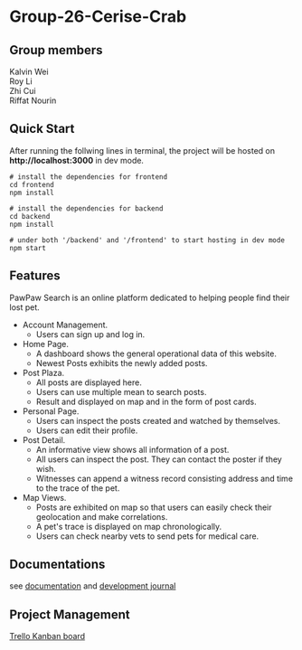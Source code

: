 # Group-26-Cerise-Crab
## Group members
Kalvin Wei  
Roy Li  
Zhi Cui  
Riffat Nourin

## Quick Start
After running the follwing lines in terminal, the project will be hosted on **http://localhost:3000** in dev mode.
```shell
# install the dependencies for frontend
cd frontend
npm install

# install the dependencies for backend
cd backend
npm install

# under both '/backend' and '/frontend' to start hosting in dev mode
npm start
```

## Features
PawPaw Search is an online platform dedicated to helping people find their lost pet.

- Account Management. 
  - Users can sign up and log in.
- Home Page. 
  - A dashboard shows the general operational data of this website.  
  - Newest Posts exhibits the newly added posts. 
- Post Plaza. 
  - All posts are displayed here.  
  - Users can use multiple mean to search posts.  
  - Result and displayed on map and in the form of post cards.
- Personal Page.
  - Users can inspect the posts created and watched by themselves.
  - Users can edit their profile.
- Post Detail.
  - An informative view shows all information of a post.  
  - All users can inspect the post. They can contact the poster if they wish.  
  - Witnesses can append a witness record consisting address and time to the trace of the pet.
- Map Views.  
  - Posts are exhibited on map so that users can easily check their geolocation and make correlations.  
  - A pet's trace is displayed on map chronologically. 
  - Users can check nearby vets to send pets for medical care.
    

## Documentations
see [documentation](docs/documentation.md) and  [development journal](docs/journal.md)

## Project Management
[Trello Kanban board](https://trello.com/b/Z21kdnrB/pawpaw-search)

